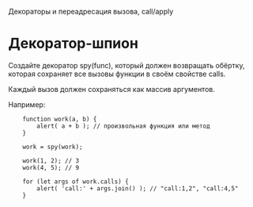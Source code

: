 Декораторы и переадресация вызова, call/apply


# Декоратор-шпион

Создайте декоратор spy(func), который должен возвращать обёртку, которая сохраняет все вызовы функции в своём свойстве calls.

Каждый вызов должен сохраняться как массив аргументов.

Например:

        function work(a, b) {
            alert( a + b ); // произвольная функция или метод
        }

        work = spy(work);

        work(1, 2); // 3
        work(4, 5); // 9

        for (let args of work.calls) {
            alert( 'call:' + args.join() ); // "call:1,2", "call:4,5"
        }
